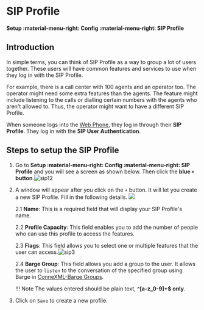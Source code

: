 # SIP Profile

**Setup :material-menu-right: Config :material-menu-right: SIP Profile**

## Introduction

In simple terms, you can think of SIP Profile as a way to group a lot of users together. These users will have common features and services to use when they log in with the SIP Profile.

For example, there is a call center with 100 agents and an operator too. The operator might need some extra features than the agents. The feature might include listening to the calls or dialling certain numbers with the agents who aren't allowed to. Thus, the operator might want to have a different SIP Profile.

When someone logs into the [Web Phone](https://docs.connexcs.com/webphone/), they log in through their **SIP Profile**. They log in with the **SIP User Authentication**.

## Steps to setup the SIP Profile

1. Go to **Setup :material-menu-right: Config :material-menu-right: SIP Profile** and you will see a screen as shown below. Then click the **blue `+` button**.![sip12](/setup/img/sip12.jpg)

2. A window will appear after you click on the `+` button. It will let you create a new SIP Profile. Fill in the following details. <img src="/setup/img/barge1.png">

    2.1 **Name**: This is a required field that will display your SIP Profile's name.

    2.2 **Profile Capacity**: This field enables you to add the number of people who can use this profile to access the features.

    2.3 **Flags**: This field allows you to select one or multiple features that the user can access.![sip3](/setup/img/sip3.jpg)

     2.4 **Barge Group**: This field allows you add a group to the user. It allows the user to `listen` to the conversation of the specified group using Barge in [ConneXML-Barge Groups](https://docs.connexcs.com/class5/connexml/#dial).

     !!! Note
         The values entered should be plain text, **^[a-z_0-9]+$ only**.

3. Click on `Save` to create a new profile.
